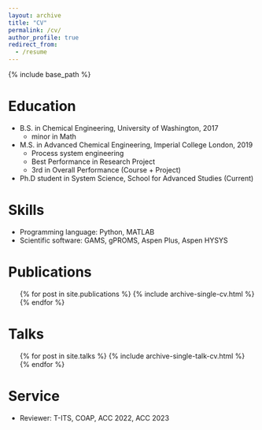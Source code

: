 ```yaml
---
layout: archive
title: "CV"
permalink: /cv/
author_profile: true
redirect_from:
  - /resume
---
```


{% include base_path %}

Education
======
* B.S. in Chemical Engineering, University of Washington, 2017
  * minor in Math
* M.S. in Advanced Chemical Engineering, Imperial College London, 2019
  * Process system engineering
  * Best Performance in Research Project
  * 3rd in Overall Performance (Course + Project)
* Ph.D student in System Science, School for Advanced Studies (Current)

[comment]: <> (Work experience)

[comment]: <> (======)

[comment]: <> (* Summer 2015: Research Assistant)

[comment]: <> (  * Github University)

[comment]: <> (  * Duties included: Tagging issues)

[comment]: <> (  * Supervisor: Professor Git)

[comment]: <> (* Fall 2015: Research Assistant)

[comment]: <> (  * Github University)

[comment]: <> (  * Duties included: Merging pull requests)

[comment]: <> (  * Supervisor: Professor Hub)
  
Skills
======
* Programming language: Python, MATLAB
* Scientific software: GAMS, gPROMS, Aspen Plus, Aspen HYSYS

Publications
======
  <ul>{% for post in site.publications %}
    {% include archive-single-cv.html %}
  {% endfor %}</ul>
  
Talks
======
  <ul>{% for post in site.talks %}
    {% include archive-single-talk-cv.html %}
  {% endfor %}</ul>
  
[comment]: <> (Teaching)

[comment]: <> (======)

[comment]: <> (  <ul>{% for post in site.teaching %})

[comment]: <> (    {% include archive-single-cv.html %})

[comment]: <> (  {% endfor %}</ul>)
  
Service
======
* Reviewer: T-ITS, COAP, ACC 2022, ACC 2023
